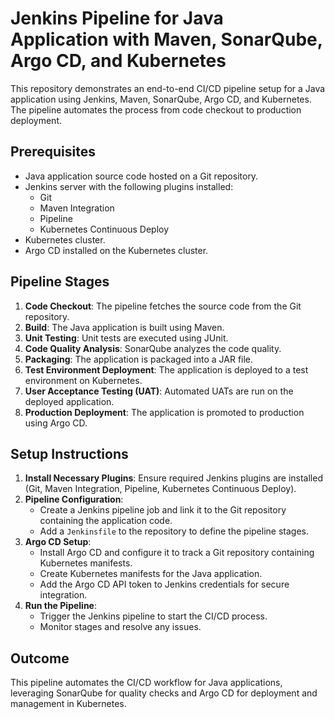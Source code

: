# Jenkins Pipeline for Java Application with Maven, SonarQube, Argo CD, and Kubernetes

This repository demonstrates an end-to-end CI/CD pipeline setup for a Java application using Jenkins, Maven, SonarQube, Argo CD, and Kubernetes. The pipeline automates the process from code checkout to production deployment.

## Prerequisites

- Java application source code hosted on a Git repository.
- Jenkins server with the following plugins installed:
  - Git
  - Maven Integration
  - Pipeline
  - Kubernetes Continuous Deploy
- Kubernetes cluster.
- Argo CD installed on the Kubernetes cluster.

## Pipeline Stages

1. **Code Checkout**: The pipeline fetches the source code from the Git repository.
2. **Build**: The Java application is built using Maven.
3. **Unit Testing**: Unit tests are executed using JUnit.
4. **Code Quality Analysis**: SonarQube analyzes the code quality.
5. **Packaging**: The application is packaged into a JAR file.
6. **Test Environment Deployment**: The application is deployed to a test environment on Kubernetes.
7. **User Acceptance Testing (UAT)**: Automated UATs are run on the deployed application.
8. **Production Deployment**: The application is promoted to production using Argo CD.

## Setup Instructions

1. **Install Necessary Plugins**: Ensure required Jenkins plugins are installed (Git, Maven Integration, Pipeline, Kubernetes Continuous Deploy).
2. **Pipeline Configuration**:
   - Create a Jenkins pipeline job and link it to the Git repository containing the application code.
   - Add a `Jenkinsfile` to the repository to define the pipeline stages.
3. **Argo CD Setup**:
   - Install Argo CD and configure it to track a Git repository containing Kubernetes manifests.
   - Create Kubernetes manifests for the Java application.
   - Add the Argo CD API token to Jenkins credentials for secure integration.
4. **Run the Pipeline**:
   - Trigger the Jenkins pipeline to start the CI/CD process.
   - Monitor stages and resolve any issues.

## Outcome

This pipeline automates the CI/CD workflow for Java applications, leveraging SonarQube for quality checks and Argo CD for deployment and management in Kubernetes.
